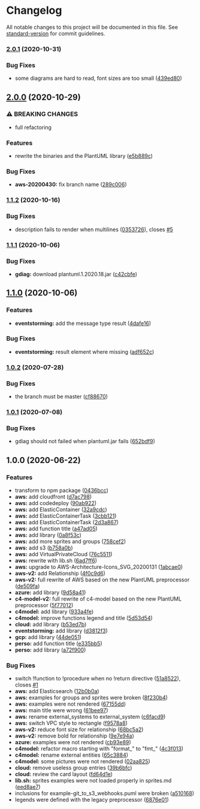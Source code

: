# Changelog

All notable changes to this project will be documented in this file. See [standard-version](https://github.com/conventional-changelog/standard-version) for commit guidelines.

### [2.0.1](https://github.com/tmorin/plantuml-libs/compare/v2.0.0...v2.0.1) (2020-10-31)


### Bug Fixes

* some diagrams are hard to read, font sizes are too small ([439ed80](https://github.com/tmorin/plantuml-libs/commit/439ed8094674f9be7ffe7f3e287cd339722baacb))

## [2.0.0](https://github.com/tmorin/plantuml-libs/compare/v1.1.2...v2.0.0) (2020-10-29)


### ⚠ BREAKING CHANGES

* full refactoring

### Features

* rewrite the binaries and the PlantUML library ([e5b889c](https://github.com/tmorin/plantuml-libs/commit/e5b889c0f7a1794ef5f1ccaface5c69062593cf9))


### Bug Fixes

* **aws-20200430:** fix branch name ([289c006](https://github.com/tmorin/plantuml-libs/commit/289c00609805dd6010f070112f74eac239e9aada))

### [1.1.2](https://github.com/tmorin/plantuml-libs/compare/v1.1.1...v1.1.2) (2020-10-16)


### Bug Fixes

* description fails to render when multilines ([0353726](https://github.com/tmorin/plantuml-libs/commit/0353726bb3566d1a3881afc2100b26e26156350e)), closes [#5](https://github.com/tmorin/plantuml-libs/issues/5)

### [1.1.1](https://github.com/tmorin/plantuml-libs/compare/v1.1.0...v1.1.1) (2020-10-06)


### Bug Fixes

* **gdiag:** download plantuml.1.2020.18.jar ([c42cbfe](https://github.com/tmorin/plantuml-libs/commit/c42cbfee6bf68df6853673ade3c83a04593c9a23))

## [1.1.0](https://github.com/tmorin/plantuml-libs/compare/v1.0.2...v1.1.0) (2020-10-06)


### Features

* **eventstorming:** add the message type result ([4dafe16](https://github.com/tmorin/plantuml-libs/commit/4dafe16b2beadf18023788aad04f31a2d817ec8e))


### Bug Fixes

* **eventstorming:** result element where missing ([adf652c](https://github.com/tmorin/plantuml-libs/commit/adf652c5f0b283d7e089f7fc1309bec3f8c765b3))

### [1.0.2](https://github.com/tmorin/plantuml-libs/compare/v1.0.1...v1.0.2) (2020-07-28)


### Bug Fixes

* the branch must be master ([cf88670](https://github.com/tmorin/plantuml-libs/commit/cf886706dea8bb0107247ff41f37bb0af2a7734f))

### [1.0.1](https://github.com/tmorin/plantuml-libs/compare/v1.0.0...v1.0.1) (2020-07-08)


### Bug Fixes

* gdiag should not failed when plantuml.jar fails ([652bdf9](https://github.com/tmorin/plantuml-libs/commit/652bdf9e42c4a50adc85dae020d5e9157e498a43))

## 1.0.0 (2020-06-22)


### Features

* transform to npm package ([0436bcc](https://github.com/tmorin/plantuml-libs/commit/0436bcca956d36feb93a6f206d893a5c6177f71b))
* **aws:** add cloudfront ([d7ac798](https://github.com/tmorin/plantuml-libs/commit/d7ac798ec875f5393d99f835a20529f23d004925))
* **aws:** add codedeploy ([90ab922](https://github.com/tmorin/plantuml-libs/commit/90ab9224ee43e56b6acb8d91181a27e68d7bde14))
* **aws:** add ElasticContainer ([32a9cdc](https://github.com/tmorin/plantuml-libs/commit/32a9cdc592879d36b1c976967a2667e04cbfb69a))
* **aws:** add ElasticContainerTask ([3cbb121](https://github.com/tmorin/plantuml-libs/commit/3cbb121500531317382d5867af4b3fd0b6705f69))
* **aws:** add ElasticContainerTask ([2d3a867](https://github.com/tmorin/plantuml-libs/commit/2d3a867e384366fd6ec451e5672989e9219a5169))
* **aws:** add function title ([a47ad05](https://github.com/tmorin/plantuml-libs/commit/a47ad05356fdb3590009da9ab3bc15f783a00876))
* **aws:** add library ([0a8f53c](https://github.com/tmorin/plantuml-libs/commit/0a8f53c44bf0e926f42f9e8697e2bbff9e372190))
* **aws:** add more sprites and groups ([758cef2](https://github.com/tmorin/plantuml-libs/commit/758cef2741b875d24b53a7a16e3ad682f8a4dbf8))
* **aws:** add s3 ([b758a0b](https://github.com/tmorin/plantuml-libs/commit/b758a0b2af7ab0bb437c1015620fd46bee1581f3))
* **aws:** add VirtualPrivateCloud ([76c5511](https://github.com/tmorin/plantuml-libs/commit/76c551162a968034c2bedd08a863902d3d2854f6))
* **aws:** rewrite with lib.sh ([6ad7ff6](https://github.com/tmorin/plantuml-libs/commit/6ad7ff68f6b00bb9015257cdc374973e959cb557))
* **aws:** upgrade to AWS-Architecture-Icons_SVG_20200131 ([1abcae0](https://github.com/tmorin/plantuml-libs/commit/1abcae0eb82c8a057aaef0130f42275dac33c8f9))
* **aws-v2:** add Relationship ([4f0c9d6](https://github.com/tmorin/plantuml-libs/commit/4f0c9d6f508708f5ae6c178bed8cf2944caa64ee))
* **aws-v2:** full rewrite of AWS based on the new PlantUML preprocessor ([de509fa](https://github.com/tmorin/plantuml-libs/commit/de509fa1750d0f37936b1c3a5385d342968427e1))
* **azure:** add library ([9d58a41](https://github.com/tmorin/plantuml-libs/commit/9d58a413f43df3196ad80aeffbda71612285cb5b))
* **c4-model-v2:** full rewrite of c4-model based on the new PlantUML preprocessor ([5f77012](https://github.com/tmorin/plantuml-libs/commit/5f770122e6352e081bfd0b3499bb413856f83bf5))
* **c4model:** add library ([933a4fe](https://github.com/tmorin/plantuml-libs/commit/933a4fe883aac49c50441ba8be3124f14ff6a4bf))
* **c4model:** improve functions legend and title ([5d53d54](https://github.com/tmorin/plantuml-libs/commit/5d53d545ea196d090496b2cb6b59da0504149871))
* **cloud:** add library ([b53ed7b](https://github.com/tmorin/plantuml-libs/commit/b53ed7bf4797910308236a3ea851f2eeda7059f1))
* **eventstorming:** add library ([d3812f3](https://github.com/tmorin/plantuml-libs/commit/d3812f33f38a68434e0e5981c8985e9dc50df2e1))
* **gcp:** add library ([44de051](https://github.com/tmorin/plantuml-libs/commit/44de051e8e883999f1f65678a888298a16f5fbce))
* **perso:** add function title ([e335bb5](https://github.com/tmorin/plantuml-libs/commit/e335bb572ee9f24e2f233d9c914e6dee77d384eb))
* **perso:** add library ([a72f900](https://github.com/tmorin/plantuml-libs/commit/a72f900a53a10151ba471320509e8c82f71786b5))


### Bug Fixes

* switch !function to !procedure when no !return directive ([51a8522](https://github.com/tmorin/plantuml-libs/commit/51a85223213d4ce676657ee665c82ba74ebeacb9)), closes [#1](https://github.com/tmorin/plantuml-libs/issues/1)
* **aws:** add Elasticsearch ([12b0b0a](https://github.com/tmorin/plantuml-libs/commit/12b0b0acd487c585a78b8e962e2efb7963f8dd0a))
* **aws:** examples for groups and sprites were broken ([8f230b4](https://github.com/tmorin/plantuml-libs/commit/8f230b465c3a459d54338244c775a37884609421))
* **aws:** examples were not rendered ([67155dd](https://github.com/tmorin/plantuml-libs/commit/67155dd3a48dad3cc7a9d43498361a01d3201e9d))
* **aws:** main title were wrong ([61bee97](https://github.com/tmorin/plantuml-libs/commit/61bee975c3c21e213a7dacb671c209bfe033ea29))
* **aws:** rename external_systems to external_system ([c6facd9](https://github.com/tmorin/plantuml-libs/commit/c6facd97c5426cc07cbb7cb0c8e629703332a9bb))
* **aws:** switch VPC style to rectangle ([f9578a8](https://github.com/tmorin/plantuml-libs/commit/f9578a82c79e8f820877718a638f4b457c37c413))
* **aws-v2:** reduce font size for relationship ([68bc5a2](https://github.com/tmorin/plantuml-libs/commit/68bc5a29cb9fd8b9aff9e6e67a6833609228bb00))
* **aws-v2:** remove bold for relationship ([9e7e94a](https://github.com/tmorin/plantuml-libs/commit/9e7e94aa22e6f28a31fc47c7a817e76d150b7559))
* **azure:** examples were not rendered ([cb93e89](https://github.com/tmorin/plantuml-libs/commit/cb93e89b86f3d2ebaaba2a53d9a45a9839b65464))
* **c4model:** refactor macro starting with "format_" to "fmt_" ([4c3f013](https://github.com/tmorin/plantuml-libs/commit/4c3f0133873ddd1ab223155d54600083b0e37003))
* **c4model:** rename external entities ([65c3884](https://github.com/tmorin/plantuml-libs/commit/65c3884580dd23f114b58c17ccc262c17f5736b9))
* **c4model:** some pictures were not rendered ([02aa825](https://github.com/tmorin/plantuml-libs/commit/02aa825fb87b856705e06d9ee279d0a6d0718a91))
* **cloud:** remove useless group entries ([39b6bfc](https://github.com/tmorin/plantuml-libs/commit/39b6bfc0bb383d9c1a205df7bf2b8184d34aefac))
* **cloud:** review the card layout ([fd64d1e](https://github.com/tmorin/plantuml-libs/commit/fd64d1e22c73a8c073ccbce8f98de35be2b93a28))
* **lib.sh:** sprites examples were not loaded properly in sprites.md ([eed8ae7](https://github.com/tmorin/plantuml-libs/commit/eed8ae728f1ab252b86f3fbc6463861ceedd7a91))
* inclusions for example-git_to_s3_webhooks.puml were broken ([a510168](https://github.com/tmorin/plantuml-libs/commit/a51016884d8b8bcbea4da4cfbaacba903af002f4))
* legends were defined with the legacy preprocessor ([6876e01](https://github.com/tmorin/plantuml-libs/commit/6876e011c9d52d77b2c289f712f2c250b54e8153))
